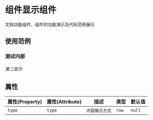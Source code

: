 # 组件显示组件

文档功能组件，组件的功能演示及代码范例展示


## 使用范例

<dsb5-webcomponent-show>
    <dsb5-webcomponent-show>
        <div>
          <h3>测试内部</h3>
          <span><h6>第二层次</h6></span>
        </div>
    </dsb5-webcomponent-show>
</dsb5-webcomponent-show>




## 属性
|属性(Property)|属性(Attribute)|     描述     |类型 |默认值|
|--------------|---------------|--------------|-----|------|
|    `type`    |    `type`     |`内容展示方式`|`row`|`null`|
